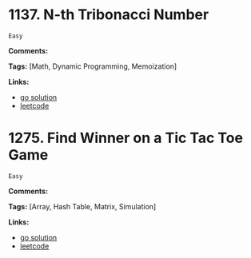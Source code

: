 # 1137. N-th Tribonacci Number

    Easy

**Comments:**

**Tags:** [Math, Dynamic Programming, Memoization]

**Links:**

- [go solution](./1137-n-th-tribonacci-number.go)
- [leetcode](https://leetcode.com/problems/n-th-tribonacci-number/)

# 1275. Find Winner on a Tic Tac Toe Game

    Easy

**Comments:**

**Tags:** [Array, Hash Table, Matrix, Simulation]

**Links:**

- [go solution](./1275-find-winner-on-a-tic-tac-toe-game.go)
- [leetcode](https://leetcode.com/problems/find-winner-on-a-tic-tac-toe-game/)

